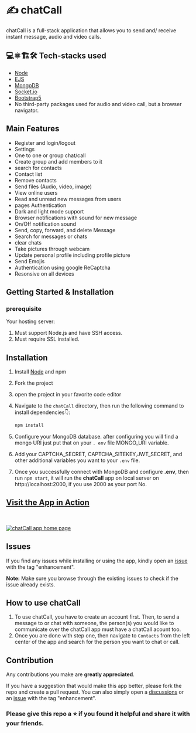 # ✍️ chatCall

chatCall is a full-stack application that allows you to send and/ receive instant
message, audio and video calls.

## 💻⚛️🏗️🛠️ Tech-stacks used

- [Node](https://nodejs.org/en)
- [EJS](https://ejs.co/)
- [MongoDB](https://www.mongodb.com/)
- [Socket.io](https://socket.io/)
- [Bootstrap5](https://getbootstrap.com/)
- No third-party packages used for audio and video call, but a browser navigator.

## Main Features

- Register and login/logout
- Settings
- One to one or group chat/call
- Create group and add members to it
- search for contacts
- Contact list
- Remove contacts
- Send files (Audio, video, image)
- View online users
- Read and unread new messages from users
- pages Authentication
- Dark and light mode support
- Browser notifications with sound for new message
- On/Off notification sound
- Send, copy, forward, and delete Message
- Search for messages or chats
- clear chats
- Take pictures through webcam
- Update personal profile including profile picture
- Send Emojis
- Authentication using google ReCaptcha
- Resonsive on all devices

## Getting Started & Installation

### prerequisite

Your hosting server:

1. Must support Node.js and have SSH access.
2. Must require SSL installed.

## Installation

1. Install [Node](https://nodejs.org/en/) and npm
2. Fork the project
3. open the project in your favorite code editor
4. Navigate to the `chatCall` directory, then run the following command to install dependencies👇:

   ```bash
   npm install
   ```

5. Configure your MongoDB database. after configuring you will find a mongo URI just put that on your `. env` file MONGO_URI variable.
6. Add your CAPTCHA_SECRET, CAPTCHA_SITEKEY,JWT_SECRET, and other additional variables you want to your `.env` file.
7. Once you successfully connect with MongoDB and configure **.env**, then run `npm start`, it will run the **chatCall** app on local server on http://localhost:2000, if you use 2000 as your port No.

## [Visit the App in Action](https://full-stack-chatCall.vercel.app/)

<br>

<a href="https://full-stack-chatCall.vercel.app/" target="_blank"><img src="https://i.imgur.com/dHk35tJ.png" alt="chatCall app home page"> </a>

## Issues

If you find any issues while installing or using the app, kindly open an [issue](https://github.com/Aklilu-Mandefro/chatCall/issues) with the tag "enhancement".

**Note:** Make sure you browse through the existing issues to check if the issue already exists.<br>

## How to use chatCall

1. To use chatCall, you have to create an account first. Then, to send a message to or chat with someone, the person(s) you would like to communicate over the chatCall app must have a chatCall acount too.
2. Once you are done with step one, then navigate to `Contacts` from the left center of the app and search for the person you want to chat or call.

## Contribution

Any contributions you make are **greatly appreciated**.

If you have a suggestion that would make this app better, please fork the repo and
create a pull request. You can also simply open a [discussions](https://github.com/Aklilu-Mandefro/chatCall/discussions/) or an [issue](https://github.com/Aklilu-Mandefro/chatCall/issues) with the tag "enhancement".

### Please give this repo a ⭐ if you found it helpful and share it with your friends.
